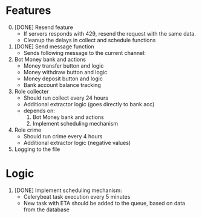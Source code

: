# Features
0. [DONE] Resend feature
    - If servers responds with 429, resend the request with the same data.
    - Cleanup the delays in collect and schedule functions
1. [DONE] Send message function
    - Sends following message to the current channel:
1. Bot Money bank and actions
    - Money transfer button and logic
    - Money withdraw button and logic
    - Money deposit button and logic
    - Bank account balance tracking
2. Role collecter
    - Should run collect every 24 hours
    - Additional extractor logic (goes directly to bank acc)
    - depends on:
        1. Bot Money bank and actions
        2. Implement scheduling mechanism
3. Role crime
    - Should run crime every 4 hours
    - Additional extractor logic (negative values)
4. Logging to the file

# Logic
1. [DONE] Implement scheduling mechanism:
    - Celerybeat task execution every 5 minutes
    - New task with ETA should be added to the queue, based on data from the database